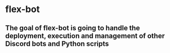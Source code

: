 # flex-bot

## The goal of flex-bot is going to handle the deployment, execution and management of other Discord bots and Python scripts

